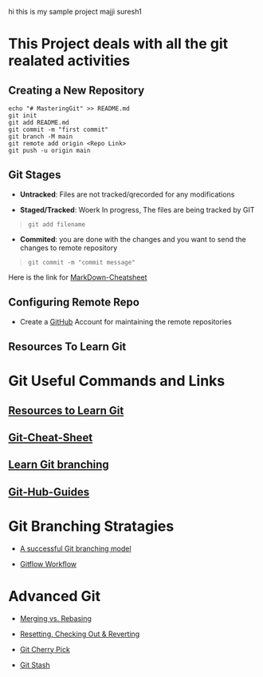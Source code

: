 hi this is my sample project
majji suresh1
# This Project deals with all the git realated activities 

## Creating a New Repository 
```
echo "# MasteringGit" >> README.md
git init
git add README.md
git commit -m "first commit"
git branch -M main
git remote add origin <Repo Link>
git push -u origin main
```

## Git Stages

- **Untracked**: Files are not tracked/qrecorded for any modifications


- **Staged/Tracked**: Woerk In progress, The files are being tracked by GIT

> `git add filename` 

- **Commited**: you are done with the changes and you want to send the changes to remote repository

> `git commit -m "commit message" `

Here is the link for [MarkDown-Cheatsheet](https://www.markdownguide.org/cheat-sheet/)

## Configuring Remote Repo

- Create a [GitHub](https://github.com/) Account for maintaining the remote repositories 


## Resources To Learn Git 

# Git Useful Commands and Links

## [Resources to Learn Git](https://try.github.io/)

## [Git-Cheat-Sheet](https://training.github.com/downloads/github-git-cheat-sheet/)

## [Learn Git branching](https://learngitbranching.js.org/)

## [Git-Hub-Guides](https://guides.github.com/)


# Git Branching Stratagies #

- [A successful Git branching model](https://nvie.com/posts/a-successful-git-branching-model/)

- [Gitflow Workflow](https://www.atlassian.com/git/tutorials/comparing-workflows/gitflow-workflow)


# Advanced Git

- [Merging vs. Rebasing](https://www.atlassian.com/git/tutorials/merging-vs-rebasing)

- [Resetting, Checking Out & Reverting](https://www.atlassian.com/git/tutorials/resetting-checking-out-and-reverting)

- [Git Cherry Pick](https://www.atlassian.com/git/tutorials/cherry-pick)

- [Git Stash](https://www.atlassian.com/git/tutorials/saving-changes/git-stash)
